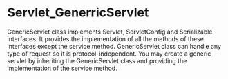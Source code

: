 # Servlet_GenerricServlet
GenericServlet class implements Servlet, ServletConfig and Serializable interfaces. It provides the implementation of all the methods of these interfaces except the service method.  GenericServlet class can handle any type of request so it is protocol-independent.  You may create a generic servlet by inheriting the GenericServlet class and providing the implementation of the service method.
